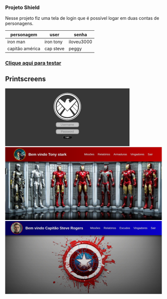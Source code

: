 ### Projeto Shield
Nesse projeto fiz uma tela de login que é possível logar em duas contas de personagens.

personagem | user | senha
-----------|---------|-----------
iron man | iron tony | iloveu3000
capitão américa | cap steve | peggy

### [Clique aqui para testar](https://yagowill.github.io/projeto-shield/)

## Printscreens

![Screenshot](imagens/Screenshot.png)
![Screenshot](imagens/Screenshot_iron1.png)
![Screenshot](imagens/Screenshot_cap1.png)

